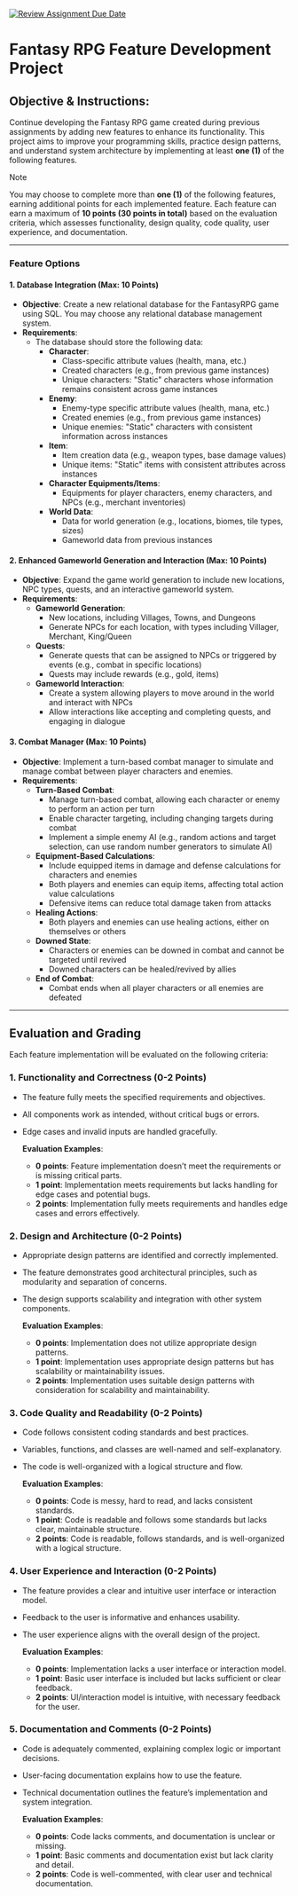 [![Review Assignment Due Date](https://classroom.github.com/assets/deadline-readme-button-22041afd0340ce965d47ae6ef1cefeee28c7c493a6346c4f15d667ab976d596c.svg)](https://classroom.github.com/a/5fnL7qUn)
# Fantasy RPG Feature Development Project

## Objective & Instructions:

Continue developing the Fantasy RPG game created during previous assignments by adding new features to enhance its functionality. This project aims to improve your programming skills, practice design patterns, and understand system architecture by implementing at least **one (1)** of the following features.

> [!NOTE]
> You may choose to complete more than **one (1)** of the following features, earning additional points for each implemented feature.
> Each feature can earn a maximum of **10 points (30 points in total)** based on the evaluation criteria, which assesses functionality, design quality, code quality, user experience, and documentation.

---

### Feature Options

#### 1. Database Integration (Max: 10 Points)

- **Objective**: Create a new relational database for the FantasyRPG game using SQL. You may choose any relational database management system.
- **Requirements**:
    - The database should store the following data:
        - **Character**:
            - Class-specific attribute values (health, mana, etc.)
            - Created characters (e.g., from previous game instances)
            - Unique characters: "Static" characters whose information remains consistent across game instances
        - **Enemy**:
            - Enemy-type specific attribute values (health, mana, etc.)
            - Created enemies (e.g., from previous game instances)
            - Unique enemies: "Static" characters with consistent information across instances
        - **Item**:
            - Item creation data (e.g., weapon types, base damage values)
            - Unique items: "Static" items with consistent attributes across instances
        - **Character Equipments/Items**:
            - Equipments for player characters, enemy characters, and NPCs (e.g., merchant inventories)
        - **World Data**:
            - Data for world generation (e.g., locations, biomes, tile types, sizes)
            - Gameworld data from previous instances

#### 2. Enhanced Gameworld Generation and Interaction (Max: 10 Points)

- **Objective**: Expand the game world generation to include new locations, NPC types, quests, and an interactive gameworld system.
- **Requirements**:
    - **Gameworld Generation**:
        - New locations, including Villages, Towns, and Dungeons
        - Generate NPCs for each location, with types including Villager, Merchant, King/Queen
    - **Quests**:
        - Generate quests that can be assigned to NPCs or triggered by events (e.g., combat in specific locations)
        - Quests may include rewards (e.g., gold, items)
    - **Gameworld Interaction**:
        - Create a system allowing players to move around in the world and interact with NPCs
        - Allow interactions like accepting and completing quests, and engaging in dialogue

#### 3. Combat Manager (Max: 10 Points)

- **Objective**: Implement a turn-based combat manager to simulate and manage combat between player characters and enemies.
- **Requirements**:
    - **Turn-Based Combat**:
        - Manage turn-based combat, allowing each character or enemy to perform an action per turn
        - Enable character targeting, including changing targets during combat
        - Implement a simple enemy AI (e.g., random actions and target selection, can use random number generators to simulate AI)
    - **Equipment-Based Calculations**:
        - Include equipped items in damage and defense calculations for characters and enemies
        - Both players and enemies can equip items, affecting total action value calculations
        - Defensive items can reduce total damage taken from attacks
    - **Healing Actions**:
        - Both players and enemies can use healing actions, either on themselves or others
    - **Downed State**:
        - Characters or enemies can be downed in combat and cannot be targeted until revived
        - Downed characters can be healed/revived by allies
    - **End of Combat**:
        - Combat ends when all player characters or all enemies are defeated

---

## Evaluation and Grading

Each feature implementation will be evaluated on the following criteria:

### 1. Functionality and Correctness (0-2 Points)

- The feature fully meets the specified requirements and objectives.
- All components work as intended, without critical bugs or errors.
- Edge cases and invalid inputs are handled gracefully.

  **Evaluation Examples**:
  - **0 points**: Feature implementation doesn’t meet the requirements or is missing critical parts.
  - **1 point**: Implementation meets requirements but lacks handling for edge cases and potential bugs.
  - **2 points**: Implementation fully meets requirements and handles edge cases and errors effectively.

### 2. Design and Architecture (0-2 Points)

- Appropriate design patterns are identified and correctly implemented.
- The feature demonstrates good architectural principles, such as modularity and separation of concerns.
- The design supports scalability and integration with other system components.

  **Evaluation Examples**:
  - **0 points**: Implementation does not utilize appropriate design patterns.
  - **1 point**: Implementation uses appropriate design patterns but has scalability or maintainability issues.
  - **2 points**: Implementation uses suitable design patterns with consideration for scalability and maintainability.

### 3. Code Quality and Readability (0-2 Points)

- Code follows consistent coding standards and best practices.
- Variables, functions, and classes are well-named and self-explanatory.
- The code is well-organized with a logical structure and flow.

  **Evaluation Examples**:
  - **0 points**: Code is messy, hard to read, and lacks consistent standards.
  - **1 point**: Code is readable and follows some standards but lacks clear, maintainable structure.
  - **2 points**: Code is readable, follows standards, and is well-organized with a logical structure.

### 4. User Experience and Interaction (0-2 Points)

- The feature provides a clear and intuitive user interface or interaction model.
- Feedback to the user is informative and enhances usability.
- The user experience aligns with the overall design of the project.

  **Evaluation Examples**:
  - **0 points**: Implementation lacks a user interface or interaction model.
  - **1 point**: Basic user interface is included but lacks sufficient or clear feedback.
  - **2 points**: UI/interaction model is intuitive, with necessary feedback for the user.

### 5. Documentation and Comments (0-2 Points)

- Code is adequately commented, explaining complex logic or important decisions.
- User-facing documentation explains how to use the feature.
- Technical documentation outlines the feature’s implementation and system integration.

  **Evaluation Examples**:
  - **0 points**: Code lacks comments, and documentation is unclear or missing.
  - **1 point**: Basic comments and documentation exist but lack clarity and detail.
  - **2 points**: Code is well-commented, with clear user and technical documentation.


